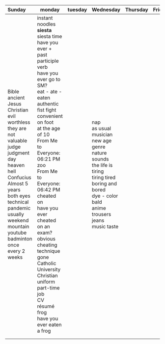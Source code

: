 





| Sunday                                                       | monday                                                       | tuesday | Wednesday                                                    | Thursday | Friday | Saturday |
| :----------------------------------------------------------- | ------------------------------------------------------------ | ------- | ------------------------------------------------------------ | -------- | ------ | -------- |
| Bible<br/>ancient<br/>Jesus<br/>Christian<br/>evil<br/>worthless<br/>they are not valuable<br/>judge<br/>judgment day<br/>heaven<br/>hell<br/>Confucius<br/>Almost 5 years<br/>both eyes<br/>technical<br/>pandemic<br/>usually<br/>weekend<br/>mountain<br/>youtube<br/>badminton<br/>once every 2 weeks | instant noodles<br/>**siesta**<br/>siesta time<br/>have you ever + past participle verb<br/>have you ever go to SM?<br/>eat - ate - eaten<br/>authentic<br/>fist fight<br/>convenient<br/>on foot<br/>at the age of 10<br/>From Me to Everyone:  06:21 PM<br/>zoo<br/>From Me to Everyone:  06:42 PM<br/>cheated on<br/>have you ever cheated on an exam?<br/>obvious cheating technique<br/>gone<br/>Catholic University<br/>Christian<br/>uniform<br/>part-time job<br/>CV<br/>résumé<br/>frog<br/>have you ever eaten a frog |         | nap<br/>as usual<br/>musician<br/>new age<br/>genre<br/>nature sounds<br/>the life is tiring<br/>tiring tired<br/>boring and bored<br/>dye - color<br/>bald<br/>anime<br/>trousers<br/>jeans<br/>music taste |          |        |          |
|                                                              |                                                              |         |                                                              |          |        |          |
|                                                              |                                                              |         |                                                              |          |        |          |

